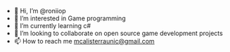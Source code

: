 - 👋 Hi, I’m @roniiop
- 👀 I’m interested in Game programming
- 🌱 I’m currently learning c#
- 💞️ I’m looking to collaborate on open source game development projects
- 📫 How to reach me mcalisterraunic@gmail.com

<!---
roniiop/roniiop is a ✨ special ✨ repository because its `README.md` (this file) appears on your GitHub profile.
You can click the Preview link to take a look at your changes.
--->
